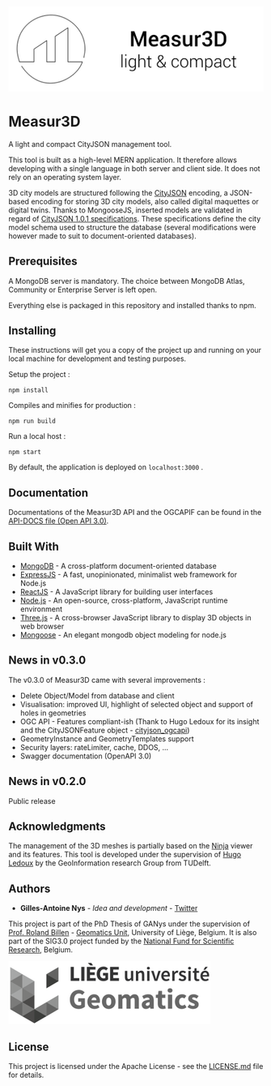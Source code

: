 ![Measur3D logo](client/src/images/logo_app_black.png)

# Measur3D

A light and compact CityJSON management tool.

This tool is built as a high-level MERN application. It therefore allows developing with a single language in both server and client side. It does not rely on an operating system layer.

3D city models are structured following the [CityJSON](https://www.cityjson.org/) encoding, a JSON-based encoding for storing 3D city models, also called digital maquettes or digital twins. Thanks to MongooseJS, inserted models are validated in regard of [CityJSON 1.0.1 specifications](https://www.cityjson.org/specs/1.0.1/). These specifications define the city model schema used to structure the database (several modifications were however made to suit to document-oriented databases).

## Prerequisites

A MongoDB server is mandatory. The choice between MongoDB Atlas, Community or Enterprise Server is left open.

Everything else is packaged in this repository and installed thanks to npm.

## Installing

These instructions will get you a copy of the project up and running on your local machine for development and testing purposes.

Setup the project :

```
npm install
```

Compiles and minifies for production :

```
npm run build
```

Run a local host :

```
npm start
```

By default, the application is deployed on ```localhost:3000``` .

## Documentation

Documentations of the Measur3D API and the OGCAPIF can be found in the [API-DOCS file (Open API 3.0)](https://github.com/GANys/Measur3D/blob/master/api-docs.yaml).

## Built With

* [MongoDB](https://www.mongodb.com/) - A cross-platform document-oriented database
* [ExpressJS](https://expressjs.com/) - A fast, unopinionated, minimalist web framework for Node.js
* [ReactJS](https://reactjs.org/) - A JavaScript library for building user interfaces
* [Node.js](https://nodejs.org/en/) - An open-source, cross-platform, JavaScript runtime environment
* [Three.js](https://threejs.org/) - A cross-browser JavaScript library to display 3D objects in web browser
* [Mongoose](https://mongoosejs.com/) - An elegant mongodb object modeling for node.js

## News in v0.3.0

The v0.3.0 of Measur3D came with several improvements :

* Delete Object/Model from database and client
* Visualisation: improved UI, highlight of selected object and support of holes in geometries
* OGC API - Features compliant-ish (Thank to Hugo Ledoux for its insight and the CityJSONFeature object - [cityjson_ogcapi](https://github.com/hugoledoux/cityjson_ogcapi))
* GeometryInstance and GeometryTemplates support
* Security layers: rateLimiter, cache, DDOS, ...
* Swagger documentation (OpenAPI 3.0)

## News in v0.2.0

Public release

## Acknowledgments

The management of the 3D meshes is partially based on the [Ninja](https://ninja.cityjson.org/) viewer and its features. This tool is developed under the supervision of [Hugo Ledoux](https://twitter.com/hugoledoux) by the GeoInformation research Group from TUDelft.

## Authors

* **Gilles-Antoine Nys** - *Idea and development* - [Twitter](https://twitter.com/ga_nys)

This project is part of the PhD Thesis of GANys under the supervision of [Prof. Roland Billen](https://twitter.com/RolandBillen) - [Geomatics Unit](http://geomatics.ulg.ac.be/home.php), University of Liège, Belgium. It is also part of the SIG3.0 project funded by the [National Fund for Scientific Research](https://www.frs-fnrs.be/en), Belgium.

![UGeom logo](client/src/logo_geomatics.png)

## License

This project is licensed under the Apache License - see the [LICENSE.md](LICENSE) file for details.
